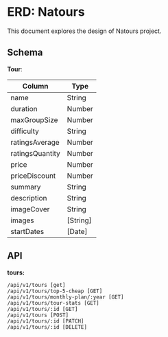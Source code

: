 # ERD: Natours

This document explores the design of Natours project.

## Schema

**Tour**:

| Column          | Type     |
| --------------- | -------- |
| name            | String   |
| duration        | Number   |
| maxGroupSize    | Number   |
| difficulty      | String   |
| ratingsAverage  | Number   |
| ratingsQuantity | Number   |
| price           | Number   |
| priceDiscount   | Number   |
| summary         | String   |
| description     | String   |
| imageCover      | String   |
| images          | [String] |
| startDates      | [Date]   |

## API

**tours:**

```
/api/v1/tours [get]
/api/v1/tours/top-5-cheap [GET]
/api/v1/tours/monthly-plan/:year [GET]
/api/v1/tours/tour-stats [GET]
/api/v1/tours/:id [GET]
/api/v1/tours [POST]
/api/v1/tours/:id [PATCH]
/api/v1/tours/:id [DELETE]
```
